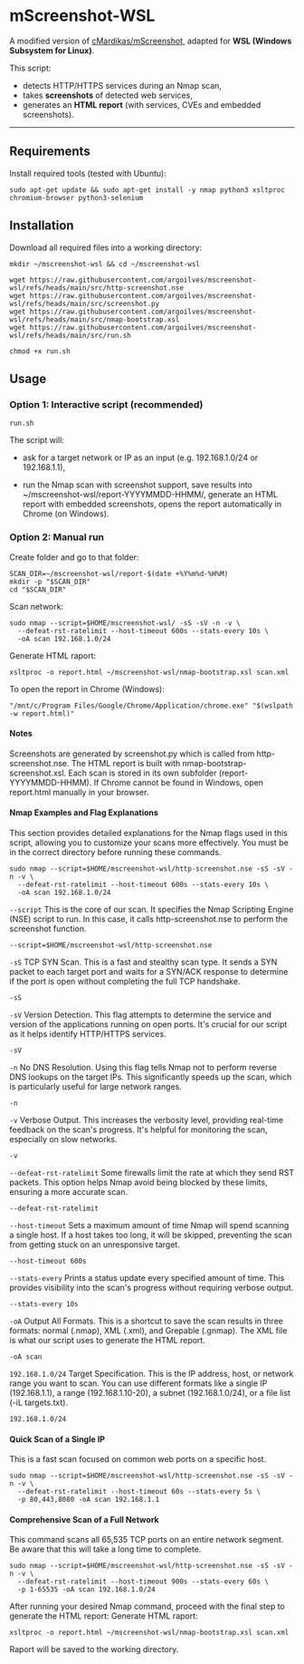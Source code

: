 # mScreenshot-WSL
A modified version of [cMardikas/mScreenshot](https://github.com/cMardikas/mScreenshot), adapted for **WSL (Windows Subsystem for Linux)**.  

This script:
- detects HTTP/HTTPS services during an Nmap scan,  
- takes **screenshots** of detected web services,  
- generates an **HTML report** (with services, CVEs and embedded screenshots).  
---

## Requirements

Install required tools (tested with Ubuntu):
```
sudo apt-get update && sudo apt-get install -y nmap python3 xsltproc chromium-browser python3-selenium
```

## Installation

Download all required files into a working directory:

```
mkdir ~/mscreenshot-wsl && cd ~/mscreenshot-wsl

wget https://raw.githubusercontent.com/argoilves/mscreenshot-wsl/refs/heads/main/src/http-screenshot.nse
wget https://raw.githubusercontent.com/argoilves/mscreenshot-wsl/refs/heads/main/src/screenshot.py
wget https://raw.githubusercontent.com/argoilves/mscreenshot-wsl/refs/heads/main/src/nmap-bootstrap.xsl
wget https://raw.githubusercontent.com/argoilves/mscreenshot-wsl/refs/heads/main/src/run.sh

chmod +x run.sh
```

## Usage

### Option 1: Interactive script (recommended)

```
run.sh
```

The script will:
- ask for a target network or IP as an input (e.g. 192.168.1.0/24 or 192.168.1.1),

- run the Nmap scan with screenshot support, save results into ~/mscreenshot-wsl/report-YYYYMMDD-HHMM/, generate an HTML report with embedded screenshots, opens the report automatically in Chrome (on Windows).

### Option 2: Manual run

Create folder and go to that folder:
```
SCAN_DIR=~/mscreenshot-wsl/report-$(date +%Y%m%d-%H%M)
mkdir -p "$SCAN_DIR"
cd "$SCAN_DIR"
```
Scan network:
```
sudo nmap --script=$HOME/mscreenshot-wsl/ -sS -sV -n -v \
  --defeat-rst-ratelimit --host-timeout 600s --stats-every 10s \
  -oA scan 192.168.1.0/24
```
Generate HTML raport:
```
xsltproc -o report.html ~/mscreenshot-wsl/nmap-bootstrap.xsl scan.xml
```
To open the report in Chrome (Windows):
```
"/mnt/c/Program Files/Google/Chrome/Application/chrome.exe" "$(wslpath -w report.html)"
```

#### Notes
Screenshots are generated by screenshot.py which is called from http-screenshot.nse. The HTML report is built with nmap-bootstrap-screenshot.xsl. Each scan is stored in its own subfolder (report-YYYYMMDD-HHMM). If Chrome cannot be found in Windows, open report.html manually in your browser.

#### Nmap Examples and Flag Explanations

This section provides detailed explanations for the Nmap flags used in this script, allowing you to customize your scans more effectively. You must be in the correct directory before running these commands.

```
sudo nmap --script=$HOME/mscreenshot-wsl/http-screenshot.nse -sS -sV -n -v \
  --defeat-rst-ratelimit --host-timeout 600s --stats-every 10s \
  -oA scan 192.168.1.0/24
```

`--script`	This is the core of our scan. It specifies the Nmap Scripting Engine (NSE) script to run. In this case, it calls http-screenshot.nse to perform the screenshot function.	
```
--script=$HOME/mscreenshot-wsl/http-screenshot.nse
```

`-sS`	TCP SYN Scan. This is a fast and stealthy scan type. It sends a SYN packet to each target port and waits for a SYN/ACK response to determine if the port is open without completing the full TCP handshake.	
```
-sS
```

`-sV`	Version Detection. This flag attempts to determine the service and version of the applications running on open ports. It's crucial for our script as it helps identify HTTP/HTTPS services.	
```
-sV
```

`-n`	No DNS Resolution. Using this flag tells Nmap not to perform reverse DNS lookups on the target IPs. This significantly speeds up the scan, which is particularly useful for large network ranges.	
```
-n
```

`-v`	Verbose Output. This increases the verbosity level, providing real-time feedback on the scan's progress. It's helpful for monitoring the scan, especially on slow networks.	
```
-v
```

`--defeat-rst-ratelimit`	Some firewalls limit the rate at which they send RST packets. This option helps Nmap avoid being blocked by these limits, ensuring a more accurate scan.	
```
--defeat-rst-ratelimit
```

`--host-timeout`	Sets a maximum amount of time Nmap will spend scanning a single host. If a host takes too long, it will be skipped, preventing the scan from getting stuck on an unresponsive target.	
```
--host-timeout 600s
```

`--stats-every`	Prints a status update every specified amount of time. This provides visibility into the scan's progress without requiring verbose output.	
```
--stats-every 10s
```

`-oA`	Output All Formats. This is a shortcut to save the scan results in three formats: normal (.nmap), XML (.xml), and Grepable (.gnmap). The XML file is what our script uses to generate the HTML report.	
```
-oA scan
```

`192.168.1.0/24`	Target Specification. This is the IP address, host, or network range you want to scan. You can use different formats like a single IP (192.168.1.1), a range (192.168.1.10-20), a subnet (192.168.1.0/24), or a file list (-iL targets.txt).	
```
192.168.1.0/24
```

#### Quick Scan of a Single IP
This is a fast scan focused on common web ports on a specific host.
```
sudo nmap --script=$HOME/mscreenshot-wsl/http-screenshot.nse -sS -sV -n -v \
  --defeat-rst-ratelimit --host-timeout 60s --stats-every 5s \
  -p 80,443,8080 -oA scan 192.168.1.1
```

#### Comprehensive Scan of a Full Network
This command scans all 65,535 TCP ports on an entire network segment. Be aware that this will take a long time to complete.
```
sudo nmap --script=$HOME/mscreenshot-wsl/http-screenshot.nse -sS -sV -n -v \
  --defeat-rst-ratelimit --host-timeout 900s --stats-every 60s \
  -p 1-65535 -oA scan 192.168.1.0/24
```
After running your desired Nmap command, proceed with the final step to generate the HTML report:
Generate HTML raport:
```
xsltproc -o report.html ~/mscreenshot-wsl/nmap-bootstrap.xsl scan.xml
```
Raport will be saved to the working directory.
